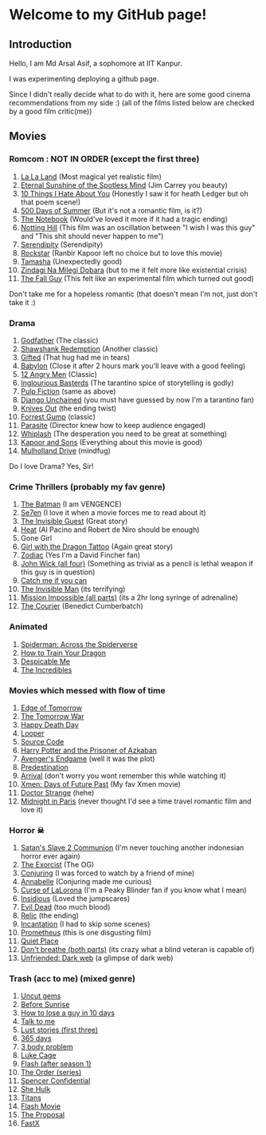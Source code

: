 <!-- <link rel="stylesheet" type="text/css" href="styles.css"> -->

# Welcome to my GitHub page!
<!-- <span style="background-color: teal;">HI</span> -->

## Introduction
Hello, I am Md Arsal Asif, a sophomore at IIT Kanpur.

I was experimenting deploying a github page.

Since I didn't really decide what to do with it, here are some good cinema recommendations from my side :) (all of the films listed below are checked by a good film critic(me))

## **Movies**
### Romcom : NOT IN ORDER (except the first three)
1. [La La Land](https://www.imdb.com/title/tt3783958/) (Most magical yet realistic film)
2. [Eternal Sunshine of the Spotless Mind](https://www.imdb.com/title/tt0338013/) (Jim Carrey you beauty)
3. [10 Things I Hate About You](https://www.imdb.com/title/tt0147800/) (Honestly I saw it for heath Ledger but oh that poem scene!)
4. [500 Days of Summer](https://www.imdb.com/title/tt1022603/) (But it's not a romantic film, is it?)
5. [The Notebook](https://www.imdb.com/title/tt0332280/) (Would've loved it more if it had a tragic ending)
6. [Notting Hill](https://www.imdb.com/title/tt0125439/) (This film was an oscillation between "I wish I was this guy" and "This shit should never happen to me")
7. [Serendipity](https://www.imdb.com/title/tt0240890/) (Serendipity)
8. [Rockstar](https://www.imdb.com/title/tt1839596/) (Ranbir Kapoor left no choice but to love this movie)
9. [Tamasha](https://www.imdb.com/title/tt2140465/) (Unexpectedly good)
10. [Zindagi Na Milegi Dobara](https://www.imdb.com/title/tt1562872/) (but to me it felt more like existential crisis)
11. [The Fall Guy](https://www.imdb.com/title/tt0081859/) (This felt like an experimental film which turned out good)

Don't take me for a hopeless romantic (that doesn't mean I'm not, just don't take it :)

### Drama 
1. [Godfather](https://www.imdb.com/title/tt0068646/) (The classic)
2. [Shawshank Redemption](https://www.imdb.com/title/tt0111161/) (Another classic)
3. [Gifted](https://www.imdb.com/title/tt4481414/) (That hug had me in tears)
4. [Babylon](https://www.imdb.com/title/tt10640346/) (Close it after 2 hours mark you'll leave with a good feeling)
5. [12 Angry Men](https://www.imdb.com/title/tt0050083/) (Classic)
6. [Inglourious Basterds](https://www.imdb.com/title/tt0361748/) (The tarantino spice of storytelling is godly)
7. [Pulp Fiction](https://www.imdb.com/title/tt0110912/) (same as above)
8. [Django Unchained](https://www.imdb.com/title/tt1853728/) (you must have guessed by now I'm a tarantino fan)
9. [Knives Out](https://www.imdb.com/title/tt8946378/) (the ending twist)
10. [Forrest Gump](https://www.imdb.com/title/tt0109830/) (classic)
11. [Parasite](https://www.imdb.com/title/tt6751668/) (Director knew how to keep audience engaged)
12. [Whiplash](https://www.imdb.com/title/tt2582802/) (The desperation you need to be great at something)
13. [Kapoor and Sons](https://www.imdb.com/title/tt4900716/) (Everything about this movie is good)
14. [Mulholland Drive](https://www.imdb.com/title/tt0166924/) (mindfug)

Do I love Drama? Yes, Sir!

### Crime Thrillers (probably my fav genre)
1. [The Batman](https://www.imdb.com/title/tt1877830/) (I am VENGENCE)
2. [Se7en](https://www.imdb.com/title/tt0114369/) (I love it when a movie forces me to read about it)
3. [The Invisible Guest](https://www.imdb.com/title/tt4857264/) (Great story)
5. [Heat](https://www.imdb.com/title/tt0113277/) (Al Pacino and Robert de Niro should be enough)
4. Gone Girl 
6. [Girl with the Dragon Tattoo](https://www.imdb.com/title/tt1568346/) (Again great story)
7. [Zodiac](https://www.imdb.com/title/tt0443706/) (Yes I'm a David Fincher fan)
8. [John Wick (all four)](https://www.imdb.com/title/tt2911666/) (Something as trivial as a pencil is lethal weapon if this guy is in question)
9. [Catch me if you can](https://www.imdb.com/title/tt0264464/) 
10. [The Invisible Man](https://www.imdb.com/title/tt1051906/) (its terrifying)
11. [Mission Impossible (all parts)](https://www.imdb.com/title/tt0117060/) (its a 2hr long syringe of adrenaline)
12. [The Courier](https://www.imdb.com/title/tt8368512/) (Benedict Cumberbatch)

### Animated
1. [Spiderman: Across the Spiderverse](https://www.imdb.com/title/tt9362722/)
2. [How to Train Your Dragon](https://www.imdb.com/title/tt0892769/)
3. [Despicable Me](https://www.imdb.com/title/tt1323594/)
4. [The Incredibles](https://www.imdb.com/title/tt0317705/)

### Movies which messed with flow of time
1. [Edge of Tomorrow](https://www.imdb.com/title/tt1631867/)
2. [The Tomorrow War](https://www.imdb.com/title/tt9777666/)
3. [Happy Death Day](https://www.imdb.com/title/tt5308322/)
4. [Looper](https://www.imdb.com/title/tt1276104/)
5. [Source Code](https://www.imdb.com/title/tt0945513/)
6. [Harry Potter and the Prisoner of Azkaban](https://www.imdb.com/title/tt0304141/)
7. [Avenger's Endgame](https://www.imdb.com/title/tt4154796/) (well it was the plot)
8. [Predestination](https://www.imdb.com/title/tt2397535/)
9. [Arrival](https://www.imdb.com/title/tt2543164/) (don't worry you wont remember this while watching it)
10. [Xmen: Days of Future Past](https://www.imdb.com/title/tt1877832/) (My fav Xmen movie)
11. [Doctor Strange](https://www.imdb.com/title/tt1211837/) (hehe)
12. [Midnight in Paris](https://www.imdb.com/title/tt1605783/) (never thought I'd see a time travel romantic film and love it)

### Horror ☠
1. [Satan's Slave 2 Communion](https://www.imdb.com/title/tt15004946/) (I'm never touching another indonesian horror ever again)
2. [The Exorcist](https://www.imdb.com/title/tt0070047/) (The OG)
3. [Conjuring](https://www.imdb.com/title/tt1457767/) (I was forced to watch by a friend of mine)
4. [Annabelle](https://www.imdb.com/title/tt3322940/) (Conjuring made me curious)
5. [Curse of LaLorona](https://www.imdb.com/title/tt4913966/) (I'm a Peaky Blinder fan if you know what I mean)
6. [Insidious](https://www.imdb.com/title/tt1591095/) (Loved the jumpscares)
7. [Evil Dead](https://www.imdb.com/title/tt1288558/) (too much blood)
8. [Relic](https://www.imdb.com/title/tt9072352/) (the ending)
9. [Incantation](https://www.imdb.com/title/tt18968540/) (I had to skip some scenes)
10. [Prometheus](https://www.imdb.com/title/tt1446714/) (this is one disgusting film)
11. [Quiet Place](https://www.imdb.com/title/tt6644200/) 
12. [Don't breathe (both parts)](https://www.imdb.com/title/tt4160708/) (its crazy what a blind veteran is capable of)
13. [Unfriended: Dark web](https://www.imdb.com/title/tt4761916/) (a glimpse of dark web)

### Trash (acc to me) (mixed genre)
1. [Uncut gems](https://www.imdb.com/title/tt5727208/)
2. [Before Sunrise](https://www.imdb.com/title/tt0112471/)
3. [How to lose a guy in 10 days](https://www.imdb.com/title/tt0251127/)
4. [Talk to me](https://www.imdb.com/title/tt0427944/)
5. [Lust stories (first three)](https://www.imdb.com/title/tt8439854/)
6. [365 days](https://www.imdb.com/title/tt10886166/)
7. [3 body problem](https://www.imdb.com/title/tt22050438/)
8. [Luke Cage](https://www.imdb.com/title/tt3322314/)
9. [Flash (after season 1)](https://www.imdb.com/title/tt3107288/)
10. [The Order (series)](https://www.imdb.com/title/tt8295472/)
11. [Spencer Confidential](https://www.imdb.com/title/tt8629748/)
12. [She Hulk](https://www.imdb.com/title/tt10857160/)
13. [Titans](https://www.imdb.com/title/tt1043813/)
14. [Flash Movie](https://www.imdb.com/title/tt0439572/)
15. [The Proposal](https://www.imdb.com/title/tt1041829/)
16. [FastX](https://www.imdb.com/title/tt5433140/)